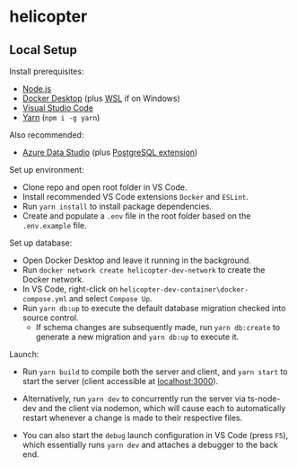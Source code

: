 # helicopter

## Local Setup

Install prerequisites:

-   [Node.js](https://nodejs.org/en/download/)
-   [Docker Desktop](https://www.docker.com/products/docker-desktop) (plus [WSL](https://docs.microsoft.com/en-us/windows/wsl/install-manual) if on Windows)
-   [Visual Studio Code](https://code.visualstudio.com/download)
-   [Yarn](https://classic.yarnpkg.com/en/) (`npm i -g yarn`)

Also recommended:

-   [Azure Data Studio](https://azure.microsoft.com/en-us/services/developer-tools/data-studio/) (plus [PostgreSQL extension](https://docs.microsoft.com/en-us/sql/azure-data-studio/extensions/postgres-extension?view=sql-server-ver15))

Set up environment:

-   Clone repo and open root folder in VS Code.
-   Install recommended VS Code extensions `Docker` and `ESLint`.
-   Run `yarn install` to install package dependencies.
-   Create and populate a `.env` file in the root folder based on the `.env.example` file.

Set up database:

-   Open Docker Desktop and leave it running in the background.
-   Run `docker network create helicopter-dev-network` to create the Docker network.
-   In VS Code, right-click on `helicopter-dev-container\docker-compose.yml` and select `Compose Up`.
-   Run `yarn db:up` to execute the default database migration checked into source control.
    -   If schema changes are subsequently made, run `yarn db:create` to generate a new migration and `yarn db:up` to execute it.

Launch:

-   Run `yarn build` to compile both the server and client, and `yarn start` to start the server (client accessible at [localhost:3000](http://localhost:3000/)).

-   Alternatively, run `yarn dev` to concurrently run the server via ts-node-dev and the client via nodemon, which will cause each to automatically restart whenever a change is made to their respective files.

-   You can also start the `debug` launch configuration in VS Code (press `F5`), which essentially runs `yarn dev` and attaches a debugger to the back end.
